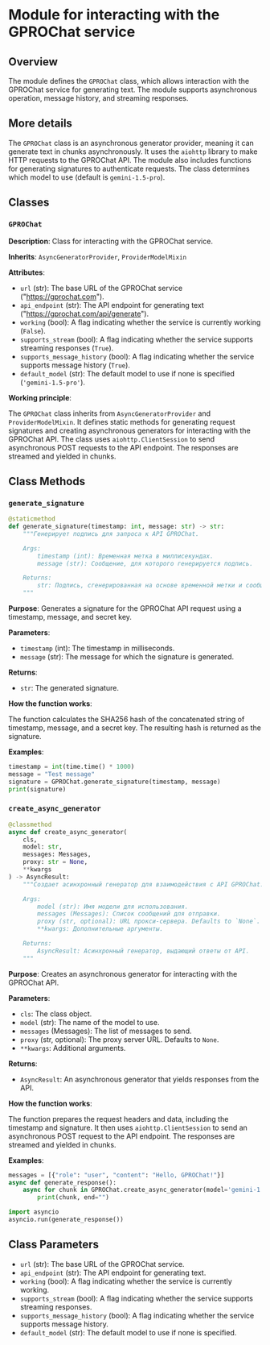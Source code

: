 # Module for interacting with the GPROChat service

## Overview

The module defines the `GPROChat` class, which allows interaction with the GPROChat service for generating text. The module supports asynchronous operation, message history, and streaming responses.

## More details

The `GPROChat` class is an asynchronous generator provider, meaning it can generate text in chunks asynchronously. It uses the `aiohttp` library to make HTTP requests to the GPROChat API. The module also includes functions for generating signatures to authenticate requests. The class determines which model to use (default is `gemini-1.5-pro`).

## Classes

### `GPROChat`

**Description**: Class for interacting with the GPROChat service.

**Inherits**: `AsyncGeneratorProvider`, `ProviderModelMixin`

**Attributes**:

- `url` (str): The base URL of the GPROChat service ("https://gprochat.com").
- `api_endpoint` (str): The API endpoint for generating text ("https://gprochat.com/api/generate").
- `working` (bool): A flag indicating whether the service is currently working (`False`).
- `supports_stream` (bool): A flag indicating whether the service supports streaming responses (`True`).
- `supports_message_history` (bool): A flag indicating whether the service supports message history (`True`).
- `default_model` (str): The default model to use if none is specified (`'gemini-1.5-pro'`).

**Working principle**:

The `GPROChat` class inherits from `AsyncGeneratorProvider` and `ProviderModelMixin`. It defines static methods for generating request signatures and creating asynchronous generators for interacting with the GPROChat API. The class uses `aiohttp.ClientSession` to send asynchronous POST requests to the API endpoint. The responses are streamed and yielded in chunks.

## Class Methods

### `generate_signature`

```python
@staticmethod
def generate_signature(timestamp: int, message: str) -> str:
    """Генерирует подпись для запроса к API GPROChat.

    Args:
        timestamp (int): Временная метка в миллисекундах.
        message (str): Сообщение, для которого генерируется подпись.

    Returns:
        str: Подпись, сгенерированная на основе временной метки и сообщения.
    """
```

**Purpose**: Generates a signature for the GPROChat API request using a timestamp, message, and secret key.

**Parameters**:

- `timestamp` (int): The timestamp in milliseconds.
- `message` (str): The message for which the signature is generated.

**Returns**:

- `str`: The generated signature.

**How the function works**:

The function calculates the SHA256 hash of the concatenated string of timestamp, message, and a secret key. The resulting hash is returned as the signature.

**Examples**:

```python
timestamp = int(time.time() * 1000)
message = "Test message"
signature = GPROChat.generate_signature(timestamp, message)
print(signature)
```

### `create_async_generator`

```python
@classmethod
async def create_async_generator(
    cls,
    model: str,
    messages: Messages,
    proxy: str = None,
    **kwargs
) -> AsyncResult:
    """Создает асинхронный генератор для взаимодействия с API GPROChat.

    Args:
        model (str): Имя модели для использования.
        messages (Messages): Список сообщений для отправки.
        proxy (str, optional): URL прокси-сервера. Defaults to `None`.
        **kwargs: Дополнительные аргументы.

    Returns:
        AsyncResult: Асинхронный генератор, выдающий ответы от API.
    """
```

**Purpose**: Creates an asynchronous generator for interacting with the GPROChat API.

**Parameters**:

- `cls`: The class object.
- `model` (str): The name of the model to use.
- `messages` (Messages): The list of messages to send.
- `proxy` (str, optional): The proxy server URL. Defaults to `None`.
- `**kwargs`: Additional arguments.

**Returns**:

- `AsyncResult`: An asynchronous generator that yields responses from the API.

**How the function works**:

The function prepares the request headers and data, including the timestamp and signature. It then uses `aiohttp.ClientSession` to send an asynchronous POST request to the API endpoint. The responses are streamed and yielded in chunks.

**Examples**:

```python
messages = [{"role": "user", "content": "Hello, GPROChat!"}]
async def generate_response():
    async for chunk in GPROChat.create_async_generator(model='gemini-1.5-pro', messages=messages):
        print(chunk, end="")

import asyncio
asyncio.run(generate_response())
```

## Class Parameters

- `url` (str): The base URL of the GPROChat service.
- `api_endpoint` (str): The API endpoint for generating text.
- `working` (bool): A flag indicating whether the service is currently working.
- `supports_stream` (bool): A flag indicating whether the service supports streaming responses.
- `supports_message_history` (bool): A flag indicating whether the service supports message history.
- `default_model` (str): The default model to use if none is specified.